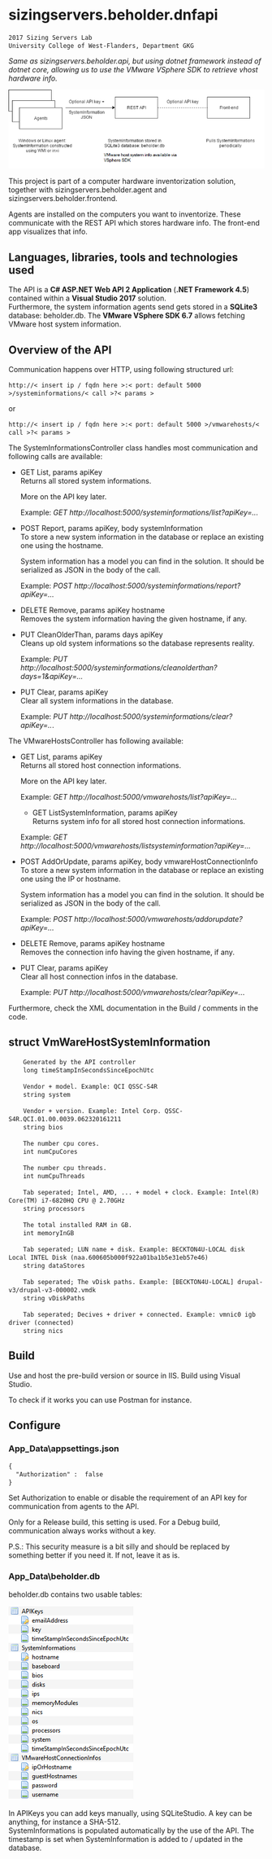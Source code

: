 # sizingservers.beholder.dnfapi
    2017 Sizing Servers Lab  
    University College of West-Flanders, Department GKG

*Same as sizingservers.beholder.api, but using dotnet framework instead of dotnet core, allowing us to use the VMware VSphere SDK to retrieve vhost hardware info.*

![flow](readme_img/flow.png)

This project is part of a computer hardware inventorization solution, together with sizingservers.beholder.agent and sizingservers.beholder.frontend.

Agents are installed on the computers you want to inventorize. These communicate with the REST API which stores hardware info. The front-end app visualizes that info.

## Languages, libraries, tools and technologies used
The API is a **C# ASP.NET Web API 2 Application** (**.NET Framework 4.5**) contained within a **Visual Studio 2017**
solution.  
Furthermore, the system information agents send gets stored in a **SQLite3** database: beholder.db.
The **VMware VSphere SDK 6.7** allows fetching VMware host system information.

## Overview of the API
Communication happens over HTTP, using following structured url:

    http://< insert ip / fqdn here >:< port: default 5000 >/systeminformations/< call >?< params >

or

    http://< insert ip / fqdn here >:< port: default 5000 >/vmwarehosts/< call >?< params >

The SystemInformationsController class handles most communication and following calls are available:
  
* GET List, params apiKey  
  Returns all stored system informations.
  
  More on the API key later.
  
  Example: *GET http://localhost:5000/systeminformations/list?apiKey=...*
  
* POST Report, params apiKey, body systemInformation  
  To store a new system information in the database or replace an existing one using the hostname.
  
  System information has a model you can find in the solution. It should be serialized as JSON in the body of the call.
  
  Example: *POST http://localhost:5000/systeminformations/report?apiKey=...*
  
* DELETE Remove, params apiKey hostname  
  Removes the system information having the given hostname, if any.
  
* PUT CleanOlderThan, params days apiKey  
  Cleans up old system informations so the database represents reality.

  Example: *PUT http://localhost:5000/systeminformations/cleanolderthan?days=1&apiKey=...*
   
* PUT Clear, params apiKey  
  Clear all system informations in the database.

  Example: *PUT http://localhost:5000/systeminformations/clear?apiKey=..*.


The VMwareHostsController has following available:

* GET List, params apiKey  
  Returns all stored host connection informations.
  
  More on the API key later.
  
  Example: *GET http://localhost:5000/vmwarehosts/list?apiKey=...*
  
  * GET ListSystemInformation, params apiKey  
  Returns system info for all stored host connection informations.
    
  Example: *GET http://localhost:5000/vmwarehosts/listsysteminformation?apiKey=...*
  
* POST AddOrUpdate, params apiKey, body vmwareHostConnectionInfo  
  To store a new system information in the database or replace an existing one using the IP or hostname.
  
  System information has a model you can find in the solution. It should be serialized as JSON in the body of the call.
  
  Example: *POST http://localhost:5000/vmwarehosts/addorupdate?apiKey=...*
  
* DELETE Remove, params apiKey hostname  
  Removes the connection info having the given hostname, if any.
  
* PUT Clear, params apiKey  
  Clear all host connection infos in the database.

  Example: *PUT http://localhost:5000/vmwarehosts/clear?apiKey=..*.
  
Furthermore, check the XML documentation in the Build / comments in the code.

## struct VmWareHostSystemInformation 
        Generated by the API controller
        long timeStampInSecondsSinceEpochUtc
        
        Vendor + model. Example: QCI QSSC-S4R
        string system

        Vendor + version. Example: Intel Corp. QSSC-S4R.QCI.01.00.0039.062320161211
        string bios

        The number cpu cores.
        int numCpuCores

        The number cpu threads.
        int numCpuThreads

        Tab seperated; Intel, AMD, ... + model + clock. Example: Intel(R) Core(TM) i7-6820HQ CPU @ 2.70GHz
        string processors

        The total installed RAM in GB.
        int memoryInGB

        Tab seperated; LUN name + disk. Example: BECKTON4U-LOCAL disk Local INTEL Disk (naa.600605b000f922a01ba1b5e31eb57e46)
        string dataStores

        Tab seperated; The vDisk paths. Example: [BECKTON4U-LOCAL] drupal-v3/drupal-v3-000002.vmdk
        string vDiskPaths

        Tab seperated; Decives + driver + connected. Example: vmnic0 igb driver (connected)
        string nics

## Build
Use and host the pre-build version or source in IIS. Build using Visual Studio.

To check if it works you can use Postman for instance.

## Configure

### App_Data\\appsettings.json
    {
      "Authorization" :  false
    }
    
Set Authorization to enable or disable the requirement of an API key for communication from agents to the API.

Only for a Release build, this setting is used. For a Debug build, communication always works without a key.

P.S.: This security measure is a bit silly and should be replaced by something better if you need it. If not, leave it as is.

### App_Data\\beholder.db
beholder.db contains two usable tables:

![db](readme_img/db.png)

In APIKeys you can add keys manually, using SQLiteStudio. A key can be anything, for instance a SHA-512.  
SystemInformations is populated automatically by the use of the API. The timestamp is set when SystemInformation is added to / updated in the database.